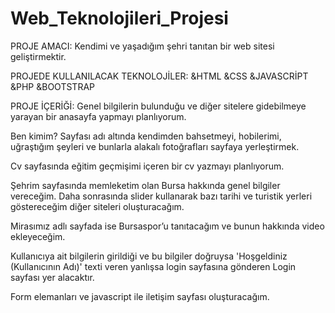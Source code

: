 # Web_Teknolojileri_Projesi

PROJE AMACI:
Kendimi ve yaşadığım şehri tanıtan bir web sitesi geliştirmektir.

PROJEDE KULLANILACAK TEKNOLOJİLER:
&HTML
&CSS
&JAVASCRİPT
&PHP
&BOOTSTRAP

PROJE İÇERİĞİ:
Genel bilgilerin bulunduğu ve diğer sitelere gidebilmeye yarayan bir anasayfa yapmayı planlıyorum.

Ben kimim? Sayfası adı altında kendimden bahsetmeyi, hobilerimi, uğraştığım şeyleri ve bunlarla alakalı fotoğrafları sayfaya yerleştirmek.

Cv sayfasında eğitim geçmişimi içeren bir cv yazmayı planlıyorum.

Şehrim sayfasında memleketim olan Bursa hakkında genel bilgiler vereceğim. Daha sonrasında slider kullanarak bazı tarihi ve turistik yerleri göstereceğim diğer siteleri oluşturacağım.

Mirasımız adlı sayfada ise Bursaspor’u tanıtacağım ve bunun hakkında video ekleyeceğim.

Kullanıcıya ait bilgilerin girildiği ve bu bilgiler doğruysa 'Hoşgeldiniz (Kullanıcının Adı)' texti veren yanlışsa login sayfasına gönderen Login sayfası yer alacaktır.

Form elemanları ve javascript ile iletişim sayfası oluşturacağım.
